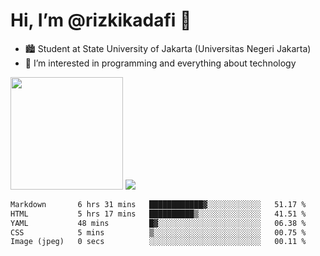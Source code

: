 # Hi, I’m @rizkikadafi 👋
- 🏙 Student at State University of Jakarta (Universitas Negeri Jakarta)
- 👀 I’m interested in programming and everything about technology
<img height="180em" src="https://github-readme-stats.vercel.app/api?username=rizkikadafi&show_icons=true&hide_border=true&&count_private=true&include_all_commits=true" />
<img src="https://github-readme-stats.vercel.app/api/top-langs/?username=rizkikadafi&show_icons=true&hide_border=true&&count_private=true&include_all_commits=true" />

<!--START_SECTION:waka-->

```txt
Markdown       6 hrs 31 mins   ████████████▓░░░░░░░░░░░░   51.17 %
HTML           5 hrs 17 mins   ██████████▒░░░░░░░░░░░░░░   41.51 %
YAML           48 mins         █▓░░░░░░░░░░░░░░░░░░░░░░░   06.38 %
CSS            5 mins          ▒░░░░░░░░░░░░░░░░░░░░░░░░   00.75 %
Image (jpeg)   0 secs          ░░░░░░░░░░░░░░░░░░░░░░░░░   00.11 %
```

<!--END_SECTION:waka-->

<!---
rizkikadafi/rizkikadafi is a ✨ special ✨ repository because its `README.md` (this file) appears on your GitHub profile.
You can click the Preview link to take a look at your changes.
--->

